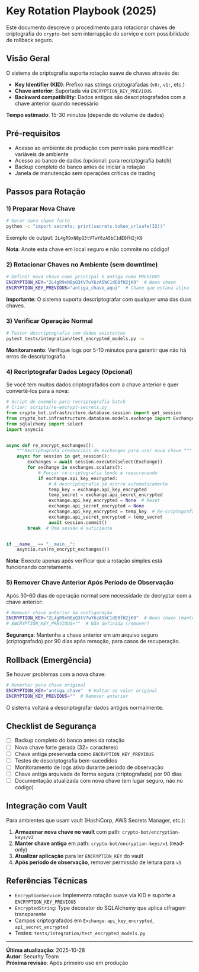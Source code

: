 # Key Rotation Playbook (2025)

Este documento descreve o procedimento para rotacionar chaves de criptografia do `crypto-bot` sem interrupção do serviço e com possibilidade de rollback seguro.

## Visão Geral

O sistema de criptografia suporta rotação suave de chaves através de:
- **Key Identifier (KID)**: Prefixo nas strings criptografadas (`v0:`, `v1:`, etc.)
- **Chave anterior**: Suportada via `ENCRYPTION_KEY_PREVIOUS`
- **Backward compatibility**: Dados antigos são descriptografados com a chave anterior quando necessário

**Tempo estimado**: 15-30 minutos (depende do volume de dados)

## Pré-requisitos

- Acesso ao ambiente de produção com permissão para modificar variáveis de ambiente
- Acesso ao banco de dados (opcional: para recriptografia batch)
- Backup completo do banco antes de iniciar a rotação
- Janela de manutenção sem operações críticas de trading

## Passos para Rotação

### 1) Preparar Nova Chave

```bash
# Gerar nova chave forte
python -c "import secrets; print(secrets.token_urlsafe(32))"
```

Exemplo de output: `2L4gR9xN8pQ3tV7wY6zA5bC1dE0fH2jK9`

**Nota**: Anote esta chave em local seguro e não commite no código!

### 2) Rotacionar Chaves no Ambiente (sem downtime)

```bash
# Definir nova chave como principal e antiga como PREVIOUS
ENCRYPTION_KEY="2L4gR9xN8pQ3tV7wY6zA5bC1dE0fH2jK9"  # Nova chave
ENCRYPTION_KEY_PREVIOUS="antiga_chave_aqui"  # Chave que estava ativa
```

**Importante**: O sistema suporta descriptografar com qualquer uma das duas chaves.

### 3) Verificar Operação Normal

```bash
# Testar descriptografia com dados existentes
pytest tests/integration/test_encrypted_models.py -v
```

**Monitoramento**: Verifique logs por 5-10 minutos para garantir que não há erros de descriptografia.

### 4) Recriptografar Dados Legacy (Opcional)

Se você tem muitos dados criptografados com a chave anterior e quer convertê-los para a nova:

```python
# Script de exemplo para recriptografia batch
# Criar: scripts/re-encrypt-secrets.py
from crypto_bot.infrastructure.database.session import get_session
from crypto_bot.infrastructure.database.models.exchange import Exchange
from sqlalchemy import select
import asyncio


async def re_encrypt_exchanges():
    """Recriptografa credenciais de exchanges para usar nova chave."""
    async for session in get_session():
        exchanges = await session.execute(select(Exchange))
        for exchange in exchanges.scalars():
            # Forçar re-criptografia lendo e reescrevendo
            if exchange.api_key_encrypted:
                # A descriptografia já ocorre automaticamente
                temp_key = exchange.api_key_encrypted
                temp_secret = exchange.api_secret_encrypted
                exchange.api_key_encrypted = None  # Reset
                exchange.api_secret_encrypted = None
                exchange.api_key_encrypted = temp_key  # Re-criptografa com nova chave
                exchange.api_secret_encrypted = temp_secret
                await session.commit()
        break  # Uma sessão é suficiente


if __name__ == "__main__":
    asyncio.run(re_encrypt_exchanges())
```

**Nota**: Execute apenas após verificar que a rotação simples está funcionando corretamente.

### 5) Remover Chave Anterior Após Período de Observação

Após 30-60 dias de operação normal sem necessidade de decryptar com a chave anterior:

```bash
# Remover chave anterior da configuração
ENCRYPTION_KEY="2L4gR9xN8pQ3tV7wY6zA5bC1dE0fH2jK9"  # Nova chave (mantém como principal)
# ENCRYPTION_KEY_PREVIOUS=""  # Não definida (remover)
```

**Segurança**: Mantenha a chave anterior em um arquivo seguro (criptografado) por 90 dias após remoção, para casos de recuperação.

## Rollback (Emergência)

Se houver problemas com a nova chave:

```bash
# Reverter para chave original
ENCRYPTION_KEY="antiga_chave"  # Voltar ao valor original
ENCRYPTION_KEY_PREVIOUS=""  # Remover anterior
```

O sistema voltará a descriptografar dados antigos normalmente.

## Checklist de Segurança

- [ ] Backup completo do banco antes da rotação
- [ ] Nova chave forte gerada (32+ caracteres)
- [ ] Chave antiga preservada como `ENCRYPTION_KEY_PREVIOUS`
- [ ] Testes de descriptografia bem-sucedidos
- [ ] Monitoramento de logs ativo durante período de observação
- [ ] Chave antiga arquivada de forma segura (criptografada) por 90 dias
- [ ] Documentação atualizada com nova chave (em lugar seguro, não no código)

## Integração com Vault

Para ambientes que usam vault (HashiCorp, AWS Secrets Manager, etc.):

1. **Armazenar nova chave no vault** com path: `crypto-bot/encryption-keys/v2`
2. **Manter chave antiga** em path: `crypto-bot/encryption-keys/v1` (read-only)
3. **Atualizar aplicação** para ler `ENCRYPTION_KEY` do vault
4. **Após período de observação**, remover permissão de leitura para `v1`

## Referências Técnicas

- `EncryptionService`: Implementa rotação suave via KID e suporte a `ENCRYPTION_KEY_PREVIOUS`
- `EncryptedString`: Type decorator do SQLAlchemy que aplica cifragem transparente
- Campos criptografados em `Exchange`: `api_key_encrypted`, `api_secret_encrypted`
- Testes: `tests/integration/test_encrypted_models.py`

---

**Última atualização**: 2025-10-28  
**Autor**: Security Team  
**Próxima revisão**: Após primeiro uso em produção

